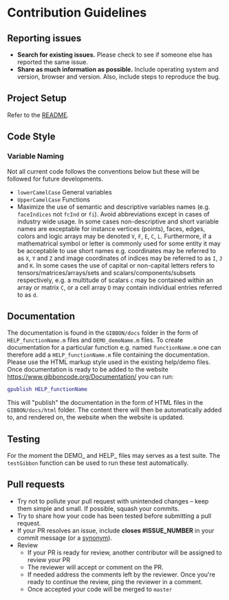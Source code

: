 # Contribution Guidelines

## Reporting issues

- **Search for existing issues.** Please check to see if someone else has reported the same issue.
- **Share as much information as possible.** Include operating system and version, browser and version. Also, include steps to reproduce the bug.

## Project Setup
Refer to the [README](README.md).

## Code Style

### Variable Naming
Not all current code follows the conventions below but these will be followed for future developments. 
- `lowerCamelCase` General variables
- `UpperCamelCase` Functions
- Maximize the use  of semantic and descriptive variables names (e.g. `faceIndices` not `fcInd` or `fi`). Avoid abbreviations except in cases of industry wide usage. In some cases non-descriptive and short variable names are exceptable for instance vertices (points), faces, edges, colors and logic arrays may be denoted `V`, `F`, `E`, `C`, `L`. Furthermore, if a mathematrical symbol or letter is commonly used for some entity it may be acceptable to use short names e.g. coordinates may be referred to as `X`, `Y` and `Z` and image coordinates of indices may be referred to as `I`, `J` and `K`. In some cases the use of capital or non-capital letters refers to tensors/matrices/arrays/sets and scalars/components/subsets respectively, e.g. a multitude of scalars `c` may be contained within an array or matrix `C`, or a cell array `D` may contain individual entries referred to as `d`. 

## Documentation
The documentation is found in the `GIBBON/docs` folder in the form of `HELP_functionName.m` files and `DEMO_demoName.m` files. To create documentation for a particular function e.g. named `functionName.m` one can therefore add a `HELP_functionName.m` file containing the documentation. Please use the HTML markup style used in the existing help/demo files. Once documentation is ready to be added to the website https://www.gibboncode.org/Documentation/ you can run:
```matlab
gpublish HELP_functionName
```
This will "publish" the documentation in the form of HTML files in the `GIBBON/docs/html` folder. The content there will then be automatically added to, and rendered on, the website when the website is updated. 

## Testing
For the moment the DEMO_ and HELP_ files may serves as a test suite. The `testGibbon` function can be used to run these test automatically. 

## Pull requests
- Try not to pollute your pull request with unintended changes – keep them simple and small. If possible, squash your commits.
- Try to share how your code has been tested before submitting a pull request.
- If your PR resolves an issue, include **closes #ISSUE_NUMBER** in your commit message (or a [synonym](https://help.github.com/articles/closing-issues-via-commit-messages)).
- Review
    - If your PR is ready for review, another contributor will be assigned to review your PR
    - The reviewer will accept or comment on the PR. 
    - If needed address the comments left by the reviewer. Once you're ready to continue the review, ping the reviewer in a comment.
    - Once accepted your code will be merged to `master`
